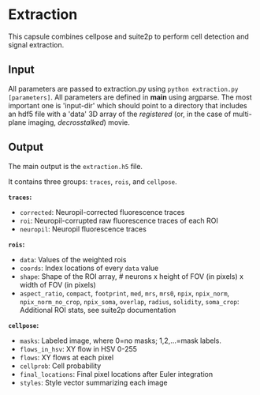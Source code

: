 # Extraction

This capsule combines cellpose and suite2p to perform cell detection and signal extraction.

## Input

All parameters are passed to extraction.py using `python extraction.py [parameters]`.
All parameters are defined in __main__ using argparse. The most important one is
'input-dir' which should point to a directory that includes an hdf5 file with a 'data' 3D array 
of the _registered_ (or, in the case of multi-plane imaging, _decrosstalked_) movie. 

## Output

The main output is the `extraction.h5` file.

It contains three groups: `traces`, `rois`, and `cellpose`.

__`traces`:__
- `corrected`: Neuropil-corrected fluorescence traces
- `roi`: Neuropil-corrupted raw fluorescence traces of each ROI
- `neuropil`: Neuropil fluorescence traces

__`rois`:__
- `data`: Values of the weighted rois
- `coords`: Index locations of every `data` value
- `shape`: Shape of the ROI array, # neurons x height of FOV (in pixels) x width of FOV (in pixels)
- `aspect_ratio`, `compact`, `footprint`, `med`, `mrs`, `mrs0`, `npix`, `npix_norm`, `npix_norm_no_crop`, `npix_soma`, `overlap`, `radius`, `solidity`, `soma_crop`: Additional ROI stats, see suite2p documentation

__`cellpose`:__
- `masks`: Labeled image, where 0=no masks; 1,2,…=mask labels.
- `flows_in_hsv`: XY flow in HSV 0-255
- `flows`: XY flows at each pixel
- `cellprob`: Cell probability
- `final_locations`: Final pixel locations after Euler integration
- `styles`: Style vector summarizing each image
